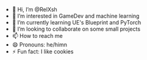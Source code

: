 - 👋 Hi, I’m @RelXsh
- 👀 I’m interested in GameDev and machine learning
- 🌱 I’m currently learning UE's Blueprint and PyTorch 
- 💞️ I’m looking to collaborate on some small projects
- 📫 How to reach me 
- 😄 Pronouns: he/himn
- ⚡ Fun fact: I like cookies
  

<!---
RelXsh/RelXsh is a ✨ special ✨ repository because its `README.md` (this file) appears on your GitHub profile.
You can click the Preview link to take a look at your changes.
--->
